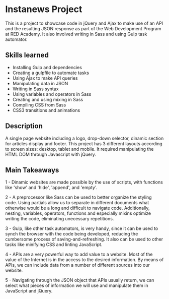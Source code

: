 # Instanews Project

This is a project to showcase code in jQuery and Ajax to make use of an API and the resulting JSON response as part of the Web Development Program at RED Academy. It also involved writing in Sass and using Gulp task automator.

## Skills learned

- Installing Gulp and dependencies
- Creating a gulpfile to automate tasks
- Using Ajax to make API queries
- Manipulating data in JSON
- Writing in Sass syntax
- Using variables and operators in Sass
- Creating and using mixing in Sass
- Compiling CSS from Sass
- CSS3 transitions and animations

## Description

A single page website including a logo, drop-down selector, dinamic section for articles display and footer. This project has 3 different layouts according to screen sizes: desktop, tablet and mobile. It required manipulating the HTML DOM through Javascript with jQuery.

## Main Takeaways

1 - Dinamic websites are made possible by the use of scripts, with functions like 'show' and 'hide', 'append', and 'empty'.

2 - A preprocessor like Sass can be used to better organize the styling code. Using partials allow us to separate in different documents what otherwise would be a long and difficult to navigate code. Additionally, nesting, variables, operators, functions and especially mixins optimize writing the code, eliminating unecessary repetitions.

3 - Gulp, like other task automators, is very handy, since it can be used to synch the browser with the code being developed, reducing the cumbersome process of saving-and-refreshing. It also can be used to other tasks like minifying CSS and linting JavaScript.

4 - APIs are a very powerful way to add value to a website. Most of the value of the Internet is in the access to the desired information. By means of APIs, we can include data from a number of different sources into our website.

5 - Navigating through the JSON object that APIs usually return, we can select what pieces of information we will use and manipulate them in JavaScript and jQuery.
